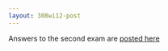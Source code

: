 ```yaml
---
layout: 308wi12-post
---
```


Answers to the second exam are [posted here][answers]

[answers]: {{site.url}}/math308/wi12/exams/exam2-ans.pdf


